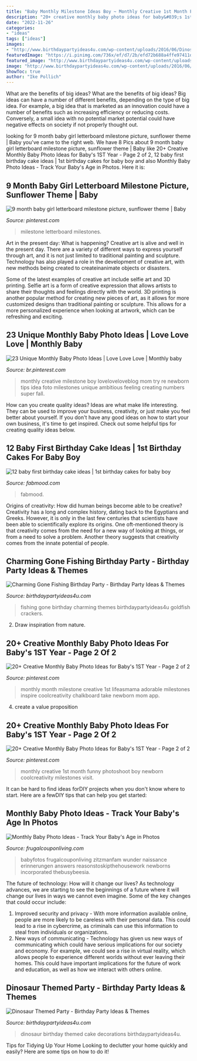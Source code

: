 ```yaml
---
title: "Baby Monthly Milestone Ideas Boy ~ Monthly Creative 1st Month Funny Photoshoot Boy Newborn Coolcreativity Milestones Visit"
description: "20+ creative monthly baby photo ideas for baby&#039;s 1st year"
date: "2022-11-26"
categories:
- "ideas"
tags: ["ideas"]
images:
- "http://www.birthdaypartyideas4u.com/wp-content/uploads/2016/06/Dinosaur-birthday-party-cake-ideas-600x800.jpg"
featuredImage: "https://i.pinimg.com/736x/ef/d7/2b/efd72b688a4ffe97411decba6c25b59d.jpg"
featured_image: "http://www.birthdaypartyideas4u.com/wp-content/uploads/2016/06/Dinosaur-birthday-party-cake-ideas-600x800.jpg"
image: "http://www.birthdaypartyideas4u.com/wp-content/uploads/2016/06/Dinosaur-birthday-party-cake-ideas-600x800.jpg"
ShowToc: true
author: "Ike Pollich"
---
```



What are the benefits of big ideas?
What are the benefits of big ideas? Big ideas can have a number of different benefits, depending on the type of big idea. For example, a big idea that is marketed as an innovation could have a number of benefits such as increasing efficiency or reducing costs. Conversely, a small idea with no potential market potential could have negative effects on society if not properly thought out.

	

		
looking for 9 month baby girl letterboard milestone picture, sunflower theme | Baby you've came to the right web. We have 8 Pics about 9 month baby girl letterboard milestone picture, sunflower theme | Baby like 20+ Creative Monthly Baby Photo Ideas for Baby&#039;s 1ST Year - Page 2 of 2, 12 baby first birthday cake ideas | 1st birthday cakes for baby boy and also Monthly Baby Photo Ideas - Track Your Baby&#039;s Age in Photos. Here it is:
		
    
## 9 Month Baby Girl Letterboard Milestone Picture, Sunflower Theme | Baby

<img loading=lazy src="https://i.pinimg.com/736x/ef/d7/2b/efd72b688a4ffe97411decba6c25b59d.jpg" onerror="this.onerror=null;this.src='https://tse3.mm.bing.net/th?id=OIP.iNsPi406Hu5Zw-0urMKb4AHaIo&amp;pid=15.1';" alt="9 month baby girl letterboard milestone picture, sunflower theme | Baby">

_Source: pinterest.com_

>milestone letterboard milestones. 

	

Art in the present day: What is happening?
Creative art is alive and well in the present day. There are a variety of different ways to express yourself through art, and it is not just limited to traditional painting and sculpture. Technology has also played a role in the development of creative art, with new methods being created to createinanimate objects or disasters. 

Some of the latest examples of creative art include selfie art and 3D printing. Selfie art is a form of creative expression that allows artists to share their thoughts and feelings directly with the world. 3D printing is another popular method for creating new pieces of art, as it allows for more customized designs than traditional painting or sculpture. This allows for a more personalized experience when looking at artwork, which can be refreshing and exciting.

    
## 23 Unique Monthly Baby Photo Ideas | Love Love Love | Monthly Baby

<img loading=lazy src="https://i.pinimg.com/originals/f5/f2/90/f5f2905313e0d0db4901635ba1c2f1e0.jpg" onerror="this.onerror=null;this.src='https://tse4.mm.bing.net/th?id=OIP.RoHrOKNdsQq39xi7SHhongHaLK&amp;pid=15.1';" alt="23 Unique Monthly Baby Photo Ideas | Love Love Love | Monthly baby">

_Source: br.pinterest.com_

>monthly creative milestone boy loveloveloveblog mom try re newborn tips idea foto milestones unique ambitious feeling creating numbers super fall. 

	

How can you create quality ideas?
Ideas are what make life interesting. They can be used to improve your business, creativity, or just make you feel better about yourself. If you don't have any good ideas on how to start your own business, it's time to get inspired. Check out some helpful tips for creating quality ideas below.

    
## 12 Baby First Birthday Cake Ideas | 1st Birthday Cakes For Baby Boy

<img loading=lazy src="https://www.fabmood.com/wp-content/uploads/2021/07/baby-first-birthday-cake-id-331x580.jpg" onerror="this.onerror=null;this.src='https://tse1.mm.bing.net/th?id=OIP.tE8tyZJ38vzX8p1YjIhJ1gAAAA&amp;pid=15.1';" alt="12 baby first birthday cake ideas | 1st birthday cakes for baby boy">

_Source: fabmood.com_

>fabmood. 

	

Origins of creativity: How did human beings become able to be creative?
Creativity has a long and complex history, dating back to the Egyptians and Greeks. However, it is only in the last few centuries that scientists have been able to scientifically explore its origins. One oft-mentioned theory is that creativity comes from the need for a new way of looking at things, or from a need to solve a problem. Another theory suggests that creativity comes from the innate potential of people.

    
## Charming Gone Fishing Birthday Party - Birthday Party Ideas &amp; Themes

<img loading=lazy src="http://www.birthdaypartyideas4u.com/wp-content/uploads/2017/05/Charming-Gone-Fishing-Birthday-Party-Goldfish-Crackers-600x800.jpg" onerror="this.onerror=null;this.src='https://tse1.mm.bing.net/th?id=OIP.vynW-7b3n8bY9inuPDR_5gHaJ4&amp;pid=15.1';" alt="Charming Gone Fishing Birthday Party - Birthday Party Ideas &amp; Themes">

_Source: birthdaypartyideas4u.com_

>fishing gone birthday charming themes birthdaypartyideas4u goldfish crackers. 

	

2. Draw inspiration from nature.

    
## 20+ Creative Monthly Baby Photo Ideas For Baby&#039;s 1ST Year - Page 2 Of 2

<img loading=lazy src="https://i.pinimg.com/736x/db/7a/a9/db7aa943bf68da54b708c78a9da09430--monthly-baby-chalkboard-monthly-baby-stats.jpg" onerror="this.onerror=null;this.src='https://tse3.mm.bing.net/th?id=OIP.rr-VUEzgnikCPKHmhRONGwHaJ4&amp;pid=15.1';" alt="20+ Creative Monthly Baby Photo Ideas for Baby&#039;s 1ST Year - Page 2 of 2">

_Source: pinterest.com_

>monthly month milestone creative 1st lifeasmama adorable milestones inspire coolcreativity chalkboard take newborn mom app. 

	

4. create a value proposition 

    
## 20+ Creative Monthly Baby Photo Ideas For Baby&#039;s 1ST Year - Page 2 Of 2

<img loading=lazy src="https://i.pinimg.com/originals/b5/d7/f3/b5d7f349cd967598ae5da2ca1b584a55.jpg" onerror="this.onerror=null;this.src='https://tse4.mm.bing.net/th?id=OIP.3gYm-4DNdLlCfsN_v8lizQHaHa&amp;pid=15.1';" alt="20+ Creative Monthly Baby Photo Ideas for Baby&#039;s 1ST Year - Page 2 of 2">

_Source: pinterest.com_

>monthly creative 1st month funny photoshoot boy newborn coolcreativity milestones visit. 

	

It can be hard to find ideas forDIY projects when you don't know where to start. Here are a fewDIY tips that can help you get started: 

    
## Monthly Baby Photo Ideas - Track Your Baby&#039;s Age In Photos

<img loading=lazy src="https://i2.wp.com/frugalcouponliving.com/wp-content/uploads/2016/09/larrissa-descriptive-milestones-e1470771811365.jpg" onerror="this.onerror=null;this.src='https://tse3.mm.bing.net/th?id=OIP.MlIjvEd3uLkriOUwjVIi-gHaO9&amp;pid=15.1';" alt="Monthly Baby Photo Ideas - Track Your Baby&#039;s Age in Photos">

_Source: frugalcouponliving.com_

>babyfotos frugalcouponliving zitzmanfam wunder naissance erinnerungen answers reasonstoskipthehousework newborns incorporated thebusybeesia. 

	

The future of technology: How will it change our lives?
As technology advances, we are starting to see the beginnings of a future where it will change our lives in ways we cannot even imagine. Some of the key changes that could occur include: 
1. Improved security and privacy - With more information available online, people are more likely to be careless with their personal data. This could lead to a rise in cybercrime, as criminals can use this information to steal from individuals or organizations. 
2. New ways of communicating - Technology has given us new ways of communicating which could have serious implications for our society and economy. For example, we could see a rise in virtual reality, which allows people to experience different worlds without ever leaving their homes. This could have important implications for the future of work and education, as well as how we interact with others online. 

    
## Dinosaur Themed Party - Birthday Party Ideas &amp; Themes

<img loading=lazy src="http://www.birthdaypartyideas4u.com/wp-content/uploads/2016/06/Dinosaur-birthday-party-cake-ideas-600x800.jpg" onerror="this.onerror=null;this.src='https://tse1.mm.bing.net/th?id=OIP.rEBvfz7fwSfjcJEuj9hRBgHaJ4&amp;pid=15.1';" alt="Dinosaur Themed Party - Birthday Party Ideas &amp; Themes">

_Source: birthdaypartyideas4u.com_

>dinosaur birthday themed cake decorations birthdaypartyideas4u. 

	

Tips for Tidying Up Your Home
Looking to declutter your home quickly and easily? Here are some tips on how to do it!

